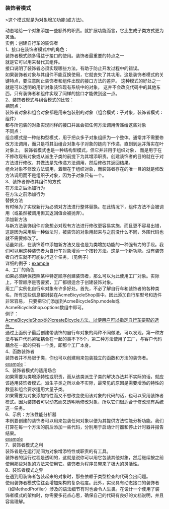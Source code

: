 <h3>装饰者模式</h3>
>这个模式就是为对象增加功能(或方法)。

动态地给一个对象添加一些额外的职责。就扩展功能而言，它比生成子类方式更为灵活。  
实例：创建自行车的装饰者<br />
1、接口在装饰者模式中的角色：<br />
装饰者模式颇多得益于接口的使用。装饰者最重要的特点之一<br/>
就是它可以用来替代其组件。<br />
接口说明了装饰者必须实现哪些方法，有助于防止开发过程中的错误。<br />
如果装饰者对象与其组件不能互换使用，它就丧失了其功用。这是装饰者模式的关键特点，要注意防止装饰者和组件出现的接口方法的差异。
这种模式的好处之一就是可以透明的用新对象装饰现有系统中的对象，
这并不会改变代码中的其他东西，只有装饰者和组件实现了同样的接口才能做到这一点。<br />
2、装饰者模式与组合模式的比较：<br />
相同点：<br />
装饰者对象和组合对象都是用来包装别的对象（组合模式：子对象，装饰者模式：组件）<br />
都与所包装的对象实现同样的接口并且会把任何方法调用传递给这些对象<br />
不同点：<br />
组合模式是一种结构型模式，用于把众多子对象组织为一个整体。通常并不需要修改方法调用，而只是将其沿组合对象与子对象的链向下传递，直到到达并落实在叶对象上。
装饰者模式也是一种结构型模式，但它并非用于组织对象，
而是用于在不修改现有对象或从派生子类的前提下为其增添职责。创建装饰者的目的就在于对方法进行修改，其做法是先传递方法调用，然后修改其返回结果。<br />
组合对象不修改方法调用，着眼在于组织对象，而装饰者存在的唯一目的就是修改方法调用而不是组织子对象，因为子对象只有一个。<br />
3、装饰者修改其组件的方式<br />
在方法之后添加行为<br />
在方法之前添加行为<br />
替换方法<br />
有时候为了实现新行为必须对方法进行整体替换。在此情况下，组件方法不会被调用（或虽然被调用但其返回值会被抛弃）。<br />
添加新方法<br />
与新方法装饰组件对象想必对现有方法进行修改更容易实施，而且更不容易出错，这是因为采用后一种做法时，被装饰的对象用起来与之前没什么不同，外围代码也就不需要修改了。<br />
话虽如此，在装饰着中添加新方法又是也是为类增加功能的一种强有力的手段。我们可以用这种装饰者为自行车对象增添一个按铃方法。这是一个新功能，没有装饰者自行车就不可能执行这个任务。（见例子）<br />
详细的例子：<a href="https://github.com/wchaowu/javascript-code/blob/master/JavaScript-Design-Patterns/The-Decorator-Pattern/1%20-%20Structure%20of%20the%20decorator.js">example</a><br />
4、工厂的角色<br />
如果必须确保按照某种特定顺序创建装饰者，那么可以为此使用工厂对象。实际上，不管顺序是否要紧，工厂都很适合于创建装饰对象。<br />
用工厂实例化自行车对象有许多好处。首先，不必了解自行车和装饰者的各种类名，所有这些信息都封装在AcmeBicycleShop类中。因此添加自行车型号和选件非常容易，
只要把它们添加到AcmeBicycleShp.models或AcmeBicycleShop.options数组中即可。<br />
例子：<br />
<a href="https://github.com/arthinking/Javascript/blob/master/Pro-JavaScript-Design-Patterns/Chapter12-The-Decorator-Pattern/12.03%20-%20The%20role%20of%20the%20factory.js">
AcmeBicycleShop类的createBicycle方法，以便用户可以指定自行车要配的选件。
</a>
<br />
通过上面例子最后创建带装饰的自行车对象的两种不同做法，可以发现，第一种方法与客户代码紧密耦合在一起的类不下5个，第二种方法使用了工厂，与客户代码耦合在一起的只有一个类，即那个工厂本身。<br />
4、函数装饰者<br />
装饰者并不局限于类，你也可以创建用来包装独立的函数和方法的装饰者。<br />
<a href="https://github.com/arthinking/Javascript/blob/master/Pro-JavaScript-Design-Patterns/Chapter12-The-Decorator-Pattern/12.04%20-%20Function%20decorators.js">example</a>：<br />
5、装饰者模式的适用场合<br />
如果需要为类增添特性或职责，而从该类派生子类的解决办法并不实际的话，就应该适用装饰者模式。派生子类之所以会不实际，最常见的原因是需要增添的特性的数量和组合要求适用大量子类。<br />
如果需要为对象添加特性而又不想改变使用该对象的代码的话，也可以采用装饰者模式。因为装饰者可以动态而又透明地修改对象，所以它们很适合于修改现有系统这一任务。<br />
6、示例：方法性能分析器<br />
本例要创建的装饰者可以用来包装任何对象以便为其提供方法性能分析功能。我们打算在每一个方法的前后添加一些代码，分别用于启动计时器和停止计时器并报告结果。<br />
<a href="https://github.com/arthinking/Javascript/blob/master/Pro-JavaScript-Design-Patterns/Chapter12-The-Decorator-Pattern/12.05%20-%20Method%20profiler.js">example</a><br />
7、装饰者模式之利<br />
装饰者是在运行期间为对象增添特性或职责的有工具。<br />
装饰者的运行过程是透明的，这就是说你可以用它包装其他对象，然后继续按之前使用那些对象的方法来使用它。装饰者为程序员带来了极大的灵活性。<br />
8、装饰者模式之弊<br />
在遇到用装饰者包装起来的对象时，那些依赖于类型检查的代码会出问题。<br />
使用装饰者模式往往会增加架构的复杂程度。此外，实现具有动态接口的装饰者（如MethodProfiler）涉及的语法细节有时也会令人生畏。在设计一个使用了装饰者模式的架构时，你需要多花点心思，确保自己的代码有良好的文档说明，并且容易理解。